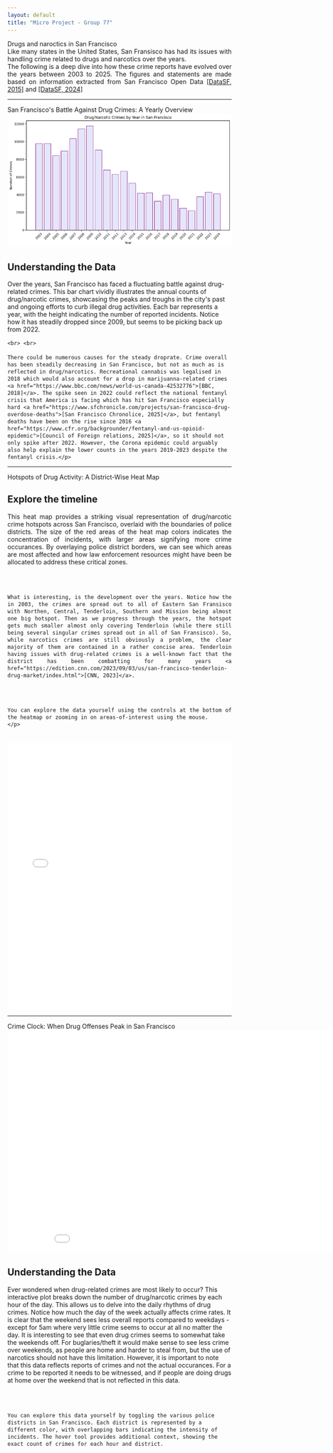 ```yaml
---
layout: default
title: "Micro Project - Group 77"
---
```


<div class = "header" >
Drugs and naroctics in San Francisco
</div>
<div class="introduction" markdown="1" style="max-width: 1000px; margin: 0 auto; text-align: justify; text-justify: inter-word;">
  Like many states in the United States, San Fransisco has had its issues with handling crime related to drugs and narcotics over the years. <br>
  The following is a deep dive into how these crime reports have evolved over the years between 2003 to 2025. 
  The figures and statements are made based on information extracted from San Francisco Open Data <a href="https://data.sfgov.org/Public-Safety/Police-Department-Incident-Reports-2018-to-Present/wg3w-h783/about_data">[DataSF, 2015]</a> and <a href="https://data.sfgov.org/Public-Safety/Police-Department-Incident-Reports-Historical-2003/tmnf-yvry/about_data">[DataSF, 2024]</a> 
</div>

---

<div class = "figure-header" >
San Francisco's Battle Against Drug Crimes: A Yearly Overview
</div>

<div class="narrative-container">
  <div class="image-container">
    <img src="/assets/figures/drug time series.png" alt="Figure 1">
  </div>
  <div class="text-container">
    <h2>Understanding the Data</h2>
    <p>Over the years, San Francisco has faced a fluctuating battle against drug-related crimes. This bar chart vividly illustrates the annual counts of drug/narcotic crimes, showcasing the peaks and troughs in the city's past and ongoing efforts to curb illegal drug activities. Each bar represents a year, with the height indicating the number of reported incidents. Notice how it has steadily dropped since 2009, but seems to be picking back up from 2022.
    
    <br> <br>

    There could be numerous causes for the steady droprate. Crime overall has been steadily decreasing in San Francisco, but not as much as is reflected in drug/narcotics. Recreational cannabis was legalised in 2018 which would also account for a drop in marijuanna-related crimes
    <a href="https://www.bbc.com/news/world-us-canada-42532776">[BBC, 2018]</a>. The spike seen in 2022 could reflect the national fentanyl crisis that America is facing which has hit San Francisco especially hard <a href="https://www.sfchronicle.com/projects/san-francisco-drug-overdose-deaths">[San Francisco Chronolice, 2025]</a>, but fentanyl deaths have been on the rise since 2016 <a href="https://www.cfr.org/backgrounder/fentanyl-and-us-opioid-epidemic">[Council of Foreign relations, 2025]</a>, so it should not only spike after 2022. However, the Corona epidemic could arguably also help explain the lower counts in the years 2019-2023 despite the fentanyl crisis.</p>
  </div>
</div>



---
<div class = "figure-header" >
Hotspots of Drug Activity: A District-Wise Heat Map
</div>

<div class="narrative-container" style="display: flex; align-items: center; justify-content: center; gap: 20px; width: 100%; max-width: 1200px; margin: 0 auto; flex-wrap: wrap; overflow: hidden;">
  <div class="text-container" style="max-width: 600px; flex: 1; text-align: justify; word-break: break-word; overflow-wrap: break-word; hyphens: auto; min-width: 300px;">
    <h2>Explore the timeline</h2>
    <p>This heat map provides a striking visual representation of drug/narcotic crime hotspots across San Francisco, overlaid with the boundaries of police districts. The size of the red areas of the heat map colors indicates the concentration of incidents, with larger areas signifying more crime occurances. By overlaying police district borders, we can see which areas are most affected and how law enforcement resources might have been be allocated to address these critical zones. 

  <br><br>

    What is interesting, is the development over the years. Notice how the in 2003, the crimes are spread out to all of Eastern San Fransisco with Northen, Central, Tenderloin, Southern and Mission being almost one big hotspot. Then as we progress through the years, the hotspot gets much smaller almost only covering Tenderloin (while there still being several singular crimes spread out in all of San Fransisco). So, while narcotics crimes are still obviously a problem, the clear majority of them are contained in a rather concise area. Tenderloin having issues with drug-related crimes is a well-known fact that the district has been combatting for many years <a href="https://edition.cnn.com/2023/09/03/us/san-francisco-tenderloin-drug-market/index.html">[CNN, 2023]</a>. 

  <br><br>

    You can explore the data yourself using the controls at the bottom of the heatmap or zooming in on areas-of-interest using the mouse.  
    </p>
  </div>
  <div class="image-container" style="flex: 2; min-width: 400px; max-width: 100%; width: 100%; display: flex; justify-content: center;">
    <iframe src="/assets/html/A2_san_francisco_heatmapwithtime.html" 
            style="border:none; width: 100%; height: 600px; max-width: 1200px; display: block;"></iframe>
  </div>
</div>


---

<div class = "figure-header" >
Crime Clock: When Drug Offenses Peak in San Francisco
</div>

<div class="narrative-container">
  <div class="image-container">
    <iframe src="/assets/html/Narcotic 24h by district 4.html" width="900" height="500" style="border:none;"></iframe>
  </div>
  <div class="text-container">
    <h2>Understanding the Data</h2>
    <p>Ever wondered when drug-related crimes are most likely to occur? This interactive plot breaks down the number of drug/narcotic crimes by each hour of the day. This allows us to delve into the daily rhythms of drug crimes. Notice how much the day of the week actually affects crime rates. It is clear that the weekend sees less overall reports compared to weekdays - except for 5am where very little crime seems to occur at all no matter the day. It is interesting to see that even drug crimes seems to somewhat take the weekends off. For buglaries/theft it would make sense to see less crime over weekends, as people are home and harder to steal from, but the use of narcotics should not have this limitation. However, it is important to note that this data reflects reports of crimes and not the actual occurances. For a crime to be reported it needs to be witnessed, and if people are doing drugs at home over the weekend that is not reflected in this data. 

  <br><br>

    You can explore this data yourself by toggling the various police districts in San Francisco. Each district is represented by a different color, with overlapping bars indicating the intensity of incidents. The hover tool provides additional context, showing the exact count of crimes for each hour and district.

